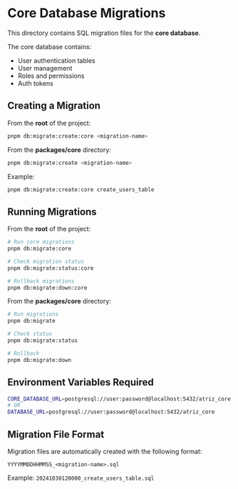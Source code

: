 # Core Database Migrations

This directory contains SQL migration files for the **core database**.

The core database contains:

- User authentication tables
- User management
- Roles and permissions
- Auth tokens

## Creating a Migration

From the **root** of the project:

```bash
pnpm db:migrate:create:core <migration-name>
```

From the **packages/core** directory:

```bash
pnpm db:migrate:create <migration-name>
```

Example:

```bash
pnpm db:migrate:create:core create_users_table
```

## Running Migrations

From the **root** of the project:

```bash
# Run core migrations
pnpm db:migrate:core

# Check migration status
pnpm db:migrate:status:core

# Rollback migrations
pnpm db:migrate:down:core
```

From the **packages/core** directory:

```bash
# Run migrations
pnpm db:migrate

# Check status
pnpm db:migrate:status

# Rollback
pnpm db:migrate:down
```

## Environment Variables Required

```bash
CORE_DATABASE_URL=postgresql://user:password@localhost:5432/atriz_core
# OR
DATABASE_URL=postgresql://user:password@localhost:5432/atriz_core
```

## Migration File Format

Migration files are automatically created with the following format:

```
YYYYMMDDHHMMSS_<migration-name>.sql
```

Example: `20241030120000_create_users_table.sql`
